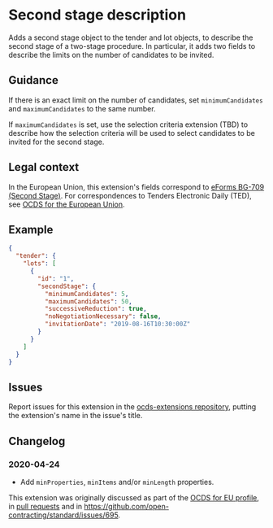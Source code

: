 # Second stage description

Adds a second stage object to the tender and lot objects, to describe the second stage of a two-stage procedure. In particular, it adds two fields to describe the limits on the number of candidates to be invited.

## Guidance

If there is an exact limit on the number of candidates, set `minimumCandidates` and `maximumCandidates` to the same number.

If `maximumCandidates` is set, use the selection criteria extension (TBD) to describe how the selection criteria will be used to select candidates to be invited for the second stage.

## Legal context

In the European Union, this extension's fields correspond to [eForms BG-709 (Second Stage)](https://docs.ted.europa.eu/eforms/latest/reference/business-terms/). For correspondences to Tenders Electronic Daily (TED), see [OCDS for the European Union](http://standard.open-contracting.org/profiles/eu/latest/en/).

## Example

```json
{
  "tender": {
    "lots": [
      {
        "id": "1",
        "secondStage": {
          "minimumCandidates": 5,
          "maximumCandidates": 50,
          "successiveReduction": true,
          "noNegotiationNecessary": false,
          "invitationDate": "2019-08-16T10:30:00Z"
        }
      }
    ]
  }
}
```

## Issues

Report issues for this extension in the [ocds-extensions repository](https://github.com/open-contracting/ocds-extensions/issues), putting the extension's name in the issue's title.

## Changelog

### 2020-04-24

* Add `minProperties`, `minItems` and/or `minLength` properties.

This extension was originally discussed as part of the [OCDS for EU profile](https://github.com/open-contracting-extensions/european-union/issues), in [pull requests](https://github.com/open-contracting-extensions/ocds_secondStageDescription_extension/pulls?q=is%3Apr+is%3Aclosed) and in <https://github.com/open-contracting/standard/issues/695>.
